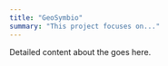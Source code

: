 ```yaml
---
title: "GeoSymbio"
summary: "This project focuses on..."
---
```


Detailed content about the goes here.